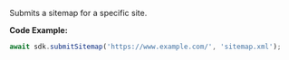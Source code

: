 Submits a sitemap for a specific site.

**Code Example:**

```typescript
await sdk.submitSitemap('https://www.example.com/', 'sitemap.xml');
```
